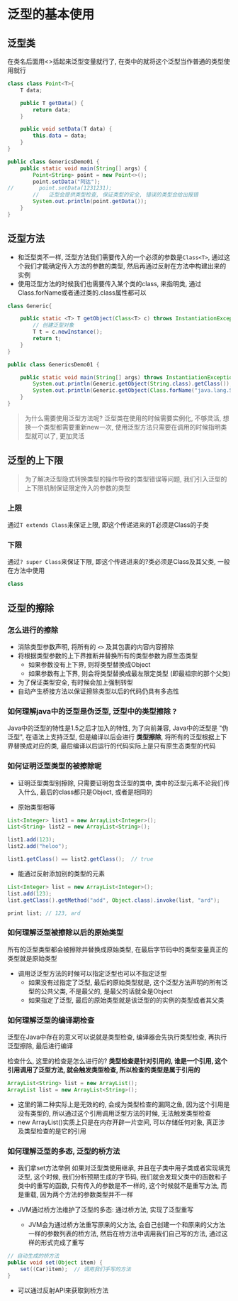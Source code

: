 # 泛型的基本使用

## 泛型类

在类名后面用\<>括起来泛型变量就行了, 在类中的就将这个泛型当作普通的类型使用就行
```java
class class Point<T>{
    T data;

    public T getData() {
        return data;
    }

    public void setData(T data) {
        this.data = data;
    }
}

public class GenericsDemo01 {
    public static void main(String[] args) {
        Point<String> point = new Point<>();
        point.setData("阿达");
//        point.setData(1231231);
        //   泛型会提供类型检查, 保证类型的安全, 错误的类型会给出报错 
        System.out.println(point.getData());
    }
}
```

## 泛型方法

- 和泛型类不一样, 泛型方法我们需要传入的一个必须的参数是`Class<T>`, 通过这个我们才能确定传入方法的参数的类型, 然后再通过反射在方法中构建出来的实例
- 使用泛型方法的时候我们也需要传入某个类的class, 来指明类, 通过Class.forName或者通过类的.class属性都可以

```java
class Generic{

    public static <T> T getObject(Class<T> c) throws InstantiationException, IllegalAccessException {
        // 创建泛型对象
        T t = c.newInstance();
        return t;
    }
}

public class GenericsDemo01 {

    public static void main(String[] args) throws InstantiationException, IllegalAccessException, ClassNotFoundException {
        System.out.println(Generic.getObject(String.class).getClass());
        System.out.println(Generic.getObject(Class.forName("java.lang.String")).getClass());
    }
}

```

> 为什么需要使用泛型方法呢? 泛型类在使用的时候需要实例化, 不够灵活, 想换一个类型都需要重新new一次, 使用泛型方法只需要在调用的时候指明类型就可以了, 更加灵活

## 泛型的上下限

> 为了解决泛型隐式转换类型的操作导致的类型错误等问题, 我们引入泛型的上下限机制保证限定传入的参数的类型

### 上限

通过`T extends Class`来保证上限, 即这个传递进来的T必须是Class的子类

### 下限

通过`? super Class`来保证下限, 即这个传递进来的?类必须是Class及其父类, 一般在方法中使用

```java
class
```

## 泛型的擦除

### 怎么进行的擦除

- 消除类型参数声明, 将所有的 `<>` 及其包裹的内容内容擦除
- 将根据类型参数的上下界推断并替换所有的类型参数为原生态类型
  - 如果参数没有上下界, 则将类型替换成Object
  - 如果参数有上下界, 则会将类型替换成最左限定类型 (即最祖宗的那个父类)
- 为了保证类型安全, 有时候会加上强制转型
- 自动产生桥接方法以保证擦除类型以后的代码仍具有多态性

### 如何理解java中的泛型是伪泛型, 泛型中的类型擦除 ?

Java中的泛型的特性是1.5之后才加入的特性, 为了向前兼容, Java中的泛型是 "伪泛型", 在语法上支持泛型, 但是编译以后会进行 **类型擦除**, 将所有的泛型根据上下界替换成对应的类, 最后编译以后运行的代码实际上是只有原生态类型的代码

### 如何证明泛型类型的被擦除呢

- 证明泛型类型别擦除, 只需要证明包含泛型的类中, 类中的泛型元素不论我们传入什么, 最后的class都只是Object, 或者是相同的

- 原始类型相等

```java
List<Integer> list1 = new ArrayList<Integer>();
List<String> list2 = new ArrayList<String>();

list1.add(123);
list2.add("heloo");

list1.getClass() == list2.getClass();  // true
```

- 能通过反射添加别的类型的元素

```java
List<Integer> list = new ArrayList<Integer>();
list.add(123);
list.getClass().getMethod("add", Object.class).invoke(list, "ard");

print list; // 123, ard
```

### 如何理解泛型被擦除以后的原始类型

所有的泛型类型都会被擦除并替换成原始类型, 在最后字节码中的类型变量真正的类型就是原始类型

- 调用泛泛型方法的时候可以指定泛型也可以不指定泛型
  - 如果没有过指定了泛型, 最后的原始类型就是, 这个泛型方法声明的所有泛型的公共父类, 不是最父的, 是最父的话就全是Object
  - 如果指定了泛型, 最后的原始类型就是该泛型的的实例的类型或者其父类

### 如何理解泛型的编译期检查

泛型在Java中存在的意义可以说就是类型检查, 编译器会先执行类型检查, 再执行泛型擦除, 最后进行编译

检查什么, 这里的检查是怎么进行的?
**类型检查是针对引用的, 谁是一个引用, 这个引用调用了泛型方法, 就会触发类型检查, 所以检查的类型是属于引用的**

```java
ArrayList<String> list = new ArrayList();
ArrayList list = new ArrayList<String>();
```

- 这里的第二种实际上是无效的的, 会成为类型检查的漏网之鱼, 因为这个引用是没有类型的, 所以通过这个引用调用泛型方法的时候, 无法触发类型检查
- new ArrayList()实质上只是在内存开辟一片空间, 可以存储任何对象, 真正涉及类型检查的是它的引用

### 如何理解泛型的多态, 泛型的桥方法

- 我们拿set方法举例
如果对泛型类使用继承, 并且在子类中用子类或者实现填充泛型, 这个时候, 我们分析预期生成的字节码, 我们就会发现父类中的函数和子类中的重写的函数, 只有传入的参数是不一样的, 这个时候就不是重写方法, 而是重载, 因为两个方法的参数类型并不一样

- JVM通过桥方法维护了泛型的多态: 通过桥方法, 实现了泛型重写
  - JVM会为通过桥方法重写原来的父方法, 会自己创建一个和原来的父方法一样的参数列表的桥方法, 然后在桥方法中调用我们自己写的方法, 通过这样的形式完成了重写

```java
// 自动生成的桥方法
public void set(Object item) {
    set((Car)item);  // 调用我们手写的方法
}
```

- 可以通过反射API来获取到桥方法



